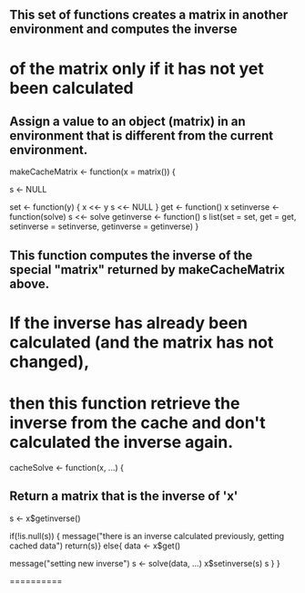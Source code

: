 
## This set of functions creates a matrix in another environment and computes the inverse 
# of the matrix only if it has not yet been calculated



## Assign a value to an object (matrix) in an environment that is different from the current environment.

makeCacheMatrix <- function(x = matrix()) {
  
  s <- NULL
 
  set <- function(y) {
    x <<- y
    s <<- NULL
  }
  get <- function() x
  setinverse <- function(solve) s <<- solve
  getinverse <- function() s
  list(set = set, get = get, 
       setinverse = setinverse,
       getinverse = getinverse)
}



## This function computes the inverse of the special "matrix" returned by makeCacheMatrix above.
# If the inverse has already been calculated (and the matrix has not changed), 
# then this function retrieve the inverse from the cache and don't calculated the inverse again.

cacheSolve <- function(x, ...) {
  ## Return a matrix that is the inverse of 'x'
  s <- x$getinverse()
  
  if(!is.null(s)) {
    message("there is an inverse calculated previously, getting cached data")
     return(s)}
    else{
      data <- x$get()

message("setting new inverse")
s <- solve(data, ...)
x$setinverse(s)
s
  }
}





==========
